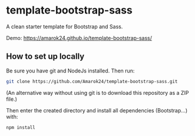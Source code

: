 # template-bootstrap-sass
A clean starter template for Bootstrap and Sass.

Demo: https://amarok24.github.io/template-bootstrap-sass/

## How to set up locally
Be sure you have git and NodeJs installed. Then run:

```sh
git clone https://github.com/Amarok24/template-bootstrap-sass.git
```

(An alternative way without using git is to download this repository as a ZIP file.)

Then enter the created directory and install all dependencies (Bootstrap...) with:
```sh
npm install
```
